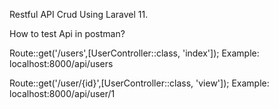 Restful API Crud Using Laravel 11.

How to test Api in postman?

Route::get('/users',[UserController::class, 'index']);
Example: localhost:8000/api/users

Route::get('/user/{id}',[UserController::class, 'view']);
Example: localhost:8000/api/user/1
